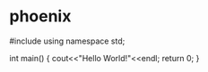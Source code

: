 # phoenix
#include <iostream>
using namespace std;

int main()
{
  cout<<"Hello World!"<<endl;
  return 0;
}

